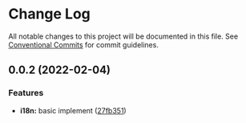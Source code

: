 # Change Log

All notable changes to this project will be documented in this file.
See [Conventional Commits](https://conventionalcommits.org) for commit guidelines.

## 0.0.2 (2022-02-04)

### Features

- **i18n:** basic implement ([27fb351](https://github.com/Jay0328/varm/commit/27fb3515d8bf66eb1dcbb508a3b6fec0bc00de3a))
